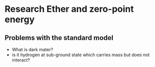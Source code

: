 # Research Ether and zero-point energy

## Problems with the standard model
* What is dark mater?
* is it hydrogen at sub-ground state which carries mass but does not interact?
